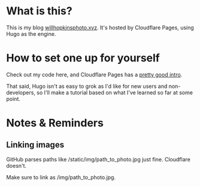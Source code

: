 # What is this?

This is my blog [willhopkinsphoto.xyz](https://willhopkinsphoto.xyz). It's hosted by Cloudflare Pages, using Hugo as the engine.

# How to set one up for yourself

Check out my code here, and Cloudflare Pages has a [pretty good intro](https://developers.cloudflare.com/pages/framework-guides/deploy-a-hugo-site).

That said, Hugo isn't as easy to grok as I'd like for new users and non-developers, so I'll make a tutorial based on what I've learned so far at some point.

# Notes & Reminders

## Linking images

GitHub parses paths like /static/img/path_to_photo.jpg just fine. Cloudflare doesn't.

Make sure to link as /img/path_to_photo.jpg.
